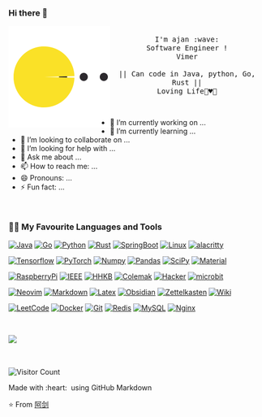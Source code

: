 ### Hi there 👋

<img align='left' src="https://raw.githubusercontent.com/Aniket965/Aniket965/master/pacman.svg?sanitize=true" width="200" height="200">

<p align="center">
  <br />
  <samp>
    I'm ajan :wave:
    <br />
    Software Engineer !
    <br />
    Vimer
    <br>
    <!-- * #DevCommunity * #100DaysOfCode * #100DaysOfMLCode * ML/DL/RL Enthusiasts * Flutter * ReactJs * MySql * -->
                  <br> || Can code in Java, python, Go, Rust  || <br>
                        Loving Life🌼♥️🥰
  </samp>
</p> 
<br/>

<!--
<img align='right' src='https://user-images.githubusercontent.com/5713670/87202985-820dcb80-c2b6-11ea-9f56-7ec461c497c3.gif' width='200"'>
<img align="right" alt="GIF" src="https://media.giphy.com/media/836HiJc7pgzy8iNXCn/giphy.gif" />
<img align="right" alt="GIF" src="https://raw.githubusercontent.com/JoeyBling/JoeyBling/master/pic/pusheencode.gif" />
<img align="right" alt="GIF" src="https://raw.githubusercontent.com/JoeyBling/JoeyBling/master/pic/pusheencode.gif" width='360' height='270' />
-->
<!--
**zhngjan/zhngjan** is a ✨ _special_ ✨ repository because its `README.md` (this file) appears on your GitHub profile.
Here are some ideas to get you started:
-->
 
 - 🔭 I’m currently working on ...   
 - 🌱 I’m currently learning ...   
 - 👯 I’m looking to collaborate on ...   
 - 🤔 I’m looking for help with ...   
 - 💬 Ask me about ...   
 - 📫 How to reach me: ...   
 - 😄 Pronouns: ...   
 - ⚡ Fun fact: ...    

<br/>

<!-- [![Top Langs](https://github-readme-stats.vercel.app/api/top-langs/?username=zhngjan)](https://github.com/zhngjan/github-readme-stats) 
-->
<!-- https://simpleicons.org/?q=zet -->   
<!-- Codemagic -->
<!-- GreenSock -->
<!-- Grav -->
<!-- HappyCow -->
<!-- Hashnode -->
<!-- Homebrew -->
<!-- Hyper -->
<!-- Fastly -->
<!-- iCloud -->
<!-- iFixit -->
<!-- Material Design Icons -->
<!-- Mail.Ru -->
<!-- Matrix -->
<!-- Metro -->
<!-- Moo -->
<!-- Nintendo Switch -->
<!-- OpenAI Gym -->
<!-- Rancher -->
<!-- Red Hat -->
<!-- Ruby Sinatra -->
<!-- Zorin -->
<!-- Zulip -->
<!-- Zerply -->
<!-- Zendesk -->
<!-- Zigbee -->
<!-- Zenodo -->
<!-- Tesla -->


### 👨‍💻 My Favourite Languages and Tools
<!-- [![C](https://img.shields.io/badge/-A8B9CC?style=flat&logo=c&logoColor=white&link=https://github.com/zhngjan)](https://github.com/zhngjan)  -->
[![Java](https://img.shields.io/badge/Java-black?style=flat&logo=java&logoColor=white&link=https://github.com/zhngjan)](https://github.com/zhngjan) 
[![Go](https://img.shields.io/badge/-Go-black?style=flat&logo=go&link=https://github.com/zhngjan)](https://github.com/zhngjan) 
[![Python](https://img.shields.io/badge/-Python-black?style=flat&logo=python&link=https://github.com/zhngjan)](https://github.com/zhngjan) 
[![Rust](https://img.shields.io/badge/-Rust-black?style=flat&logo=rust&link=https://github.com/zhngjan)](https://github.com/zhngjan) 
[![SpringBoot](https://img.shields.io/badge/-Springboot-black?style=flat&logo=spring&link=https://github.com/zhngjan)](https://github.com/zhngjan) 
[![Linux](https://img.shields.io/badge/-Linux-black?style=flat&logo=linux&link=https://github.com/zhngjan)](https://github.com/zhngjan) 
[![alacritty](https://img.shields.io/badge/-alacritty-black?style=flat&logo=alacritty&link=https://github.com/zhngjan)](https://github.com/zhngjan) 
<!-- [![ArchLinux](https://img.shields.io/badge/-ArchLinux-black?style=flat&logo=ArchLinux&link=https://github.com/zhngjan)](https://github.com/zhngjan)  -->
<!-- [![dwm](https://img.shields.io/badge/-dwm-black?style=flat&logo=dwm&link=https://github.com/zhngjan)](https://github.com/zhngjan)  -->

[![Tensorflow](https://img.shields.io/badge/-Tensorflow-black?style=flat&logo=tensorflow&link=https://github.com/zhngjan)](https://github.com/zhngjan) 
[![PyTorch](https://img.shields.io/badge/-PyTorch-black?style=flat&logo=pytorch&link=https://github.com/zhngjan)](https://github.com/zhngjan) 
[![Numpy](https://img.shields.io/badge/-Numpy-black?style=flat&logo=Numpy&link=https://github.com/zhngjan)](https://github.com/zhngjan) 
[![Pandas](https://img.shields.io/badge/-Pandas-black?style=flat&logo=Pandas&link=https://github.com/zhngjan)](https://github.com/zhngjan) 
[![SciPy](https://img.shields.io/badge/-SciPy-black?style=flat&logo=SciPy&link=https://github.com/zhngjan)](https://github.com/zhngjan) 
[![Material](https://img.shields.io/badge/-Material-black?style=flat&logo=MaterialDesignIcons&link=https://github.com/zhngjan)](https://github.com/zhngjan) 

[![RaspberryPi](https://img.shields.io/badge/-RaspberryPi-black?style=flat&logo=RaspberryPi&link=https://github.com/zhngjan)](https://github.com/zhngjan) 
[![IEEE](https://img.shields.io/badge/-IEEE-black?style=flat&logo=IEEE&link=https://github.com/zhngjan)](https://github.com/zhngjan) 
[![HHKB](https://img.shields.io/badge/-HHKB-black?style=flat&logo=Bluetooth&link=https://github.com/zhngjan)](https://github.com/zhngjan) 
[![Colemak](https://img.shields.io/badge/-Colemak-black?style=flat&logo=Minetest&link=https://github.com/zhngjan)](https://github.com/zhngjan) 
[![Hacker](https://img.shields.io/badge/-Hacker-black?style=flat&logo=RedHat&color=black&link=https://github.com/zhngjan)](https://github.com/zhngjan) 
[![microbit](https://img.shields.io/badge/-Micro:bit-black?style=flat&logo=microbit&link=https://github.com/zhngjan)](https://github.com/zhngjan) 
<!-- [![Arduino](https://img.shields.io/badge/-Arduino-black?style=flat&logo=Arduino&link=https://github.com/zhngjan)](https://github.com/zhngjan)  -->

<!-- [![Emacs](https://img.shields.io/badge/-Emacs-black?style=flat&logo=GNUEmacs&link=https://github.com/zhngjan)](https://github.com/zhngjan) -->
<!-- [![Vim](https://img.shields.io/badge/-Vim-black?style=flat&logo=vim&link=https://github.com/zhngjan)](https://github.com/zhngjan) -->
<!-- [![Notion](https://img.shields.io/badge/-Notion-black?style=flat&logo=Notion&link=https://github.com/zhngjan)](https://github.com/zhngjan)  -->
[![Neovim](https://img.shields.io/badge/-Neovim-black?style=flat&logo=neovim&link=https://github.com/zhngjan)](https://github.com/zhngjan)
[![Markdown](https://img.shields.io/badge/-Markdown-black?style=flat&logo=Markdown&link=https://github.com/zhngjan)](https://github.com/zhngjan) 
[![Latex](https://img.shields.io/badge/-LaTex-black?style=flat&logo=LaTex&link=https://github.com/zhngjan)](https://github.com/zhngjan) 
[![Obsidian](https://img.shields.io/badge/-Obsidian-black?style=flat&logo=Obsidian&link=https://github.com/zhngjan)](https://github.com/zhngjan) 
[![Zettelkasten](https://img.shields.io/badge/-Zettelkasten-black?style=flat&logo=Zerply&link=https://github.com/zhngjan)](https://github.com/zhngjan) 
[![Wiki](https://img.shields.io/badge/-Wiki-black?style=flat&logo=PCGamingWiki&link=https://github.com/zhngjan)](https://github.com/zhngjan) 


[![LeetCode](https://img.shields.io/badge/-LeetCode-black?style=flat&logo=leetCode&link=https://github.com/zhngjan)](https://github.com/zhngjan)
[![Docker](https://img.shields.io/badge/-Docker-black?style=flat&logo=docker&link=https://github.com/zhngjan)](https://github.com/zhngjan) 
[![Git](https://img.shields.io/badge/-Git-black?style=flat&logo=git&link=https://github.com/zhngjan)](https://github.com/zhngjan) 
[![Redis](https://img.shields.io/badge/-Redis-black?style=flat&logo=redis&link=https://github.com/zhngjan)](https://github.com/zhngjan) 
[![MySQL](https://img.shields.io/badge/-MySQL-black?style=flat&logo=mysql&link=https://github.com/zhngjan)](https://github.com/zhngjan)
[![Nginx](https://img.shields.io/badge/-Nginx-black?style=flat&logo=Nginx&link=https://github.com/zhngjan)](https://github.com/zhngjan)
<!-- [![Nodejs](https://img.shields.io/badge/-Nodejs-black?style=flat&logo=Node.js&link=https://github.com/zhngjan)](https://github.com/zhngjan)  -->

<br/>  

<p align="left">
<a href="https://github-readme-stats.vercel.app/api?username=zhngjan&show_icons=true&theme=tokyonight">
  <img src="https://github-readme-stats.vercel.app/api?username=zhngjan&show_icons=true&theme=tokyonight"/>
</a>
</p>

<!-- 
<div>
    <img height="165" align="left" src="https://github-readme-stats.vercel.app/api?username=zhngjan&show_icons=true&theme=tokyonight" />
    <img src="https://github-readme-stats.vercel.app/api/top-langs/?username=zhngjan&hide=html,css,Jupyter+Notebook,ruby,javascript&theme=tokyonight&langs_count=6&layout=compact" />
</div> 
-->


<br/>
<!--
![Github stats](https://github-readme-stats.vercel.app/api?username=zhngjan&show_icons=true&theme=tokyonight)
-->

![Visitor Count](https://profile-counter.glitch.me/zhngjan/count.svg)    

<p align="left">
  Made with :heart: &nbsp;using GitHub Markdown
<!--   <img src="https://media.giphy.com/media/jpVnC65DmYeyRL4LHS/giphy.gif" width="20%"> -->
</p>

⭐️ From [阿剑](https://github.com/zhngjan)
